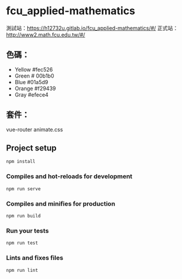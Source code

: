 # fcu_applied-mathematics

測試站：https://h12732u.gitlab.io/fcu_applied-mathematics/#/
正式站：http://www2.math.fcu.edu.tw/#/

## 色碼：
+ Yellow #fec526
+ Green # 00b1b0
+ Blue #01a5d9
+ Orange #f29439
+ Gray #efece4

## 套件：
vue-router
animate.css

## Project setup
```
npm install
```

### Compiles and hot-reloads for development
```
npm run serve
```

### Compiles and minifies for production
```
npm run build
```

### Run your tests
```
npm run test
```

### Lints and fixes files
```
npm run lint
```
